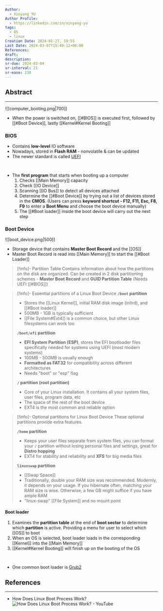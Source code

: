 ```yaml
---
Author:
  - Xinyang YU
Author Profile:
  - https://linkedin.com/in/xinyang-yu
tags:
  - OS
  - linux
Creation Date: 2024-01-27, 19:55
Last Date: 2024-03-07T15:49:12+08:00
References: 
draft: 
description: 
sr-due: 2024-03-04
sr-interval: 21
sr-ease: 230
---
```

## Abstract
---
![[computer_booting.png|700]]
- When the power is switched on, [[#BIOS]] is executed first, followed by [[#Boot Device]], lastly [[Kernel#Kernel Booting]]


### BIOS
- Contains **low-level** IO software
- Nowadays, stored in **Flash RAM** - nonvolatile & can be updated
- The newer standard is called [UEFI](https://www.freecodecamp.org/news/uefi-vs-bios/)
</br>

- The **first program** that starts when booting up a computer
	1. Checks [[Main Memory]] capacity
	2. Check [[IO Device]]
	3. Scanning [[IO Bus]] to detect all devices attached
	4. Determine the [[#Boot Device]] by trying out a list of devices stored in the **CMOS**. (Users can press **keyword shortcut - F12, F11, Esc, F8, F9** to enter a **Boot Menu** and choose the boot device manually)
	5. The [[#Boot loader]] inside the boot device will carry out the next step


### Boot Device
![[boot_device.png|500]]
- Storage device that contains **Master Boot Record** and the [[OS]]
- Master Boot Record is read into [[Main Memory]] to start the [[#Boot Loader]]

>[!info]- Partition Table
> Contains information about how the partitions on the disk are organized. Can be created in 2 disk partitioning schemes - **Master Boot Record** and **GUID Partition Table** (Needs UEFI [[#BIOS]])

>[!info]- Essential partitions of a Linux Boot Device
> **`/boot` partition** 
> - Stores the [[Linux Kernel]], initial RAM disk image (initrd), and [[#Boot loader]]
> - 500MB - 1GB is typically sufficient
> - [[File System#Ext4]] is a common choice, but other Linux filesystems can work too
>   
> **`/boot/efi` partition**
> - **EFI System Partition (ESP)**, stores the EFI bootloader files specifically needed for systems using UEFI (most modern systems)
> - 100MB - 500MB is usually enough
> - **Formatted as FAT32** for compatibility across different architectures
> - Needs "boot" or "esp" flag
> 
> **`/`  partition (root partition)**
> - Core of your Linux installation. It contains all your system files, user files, program data, etc
> - The space of the rest of the boot device
> - EXT4 is the most common and reliable option

>[!info]- Optional partitions for Linux Boot Device
> These optional partitions provide extra features.
> 
> **`/home` partition**
> - Keeps your user files separate from system files, you can format your `/` partition without losing personal files and settings, great for **Distro hopping**
> - EXT4 for stability and reliability and **XFS** for big media files
> 
> **`linuxswap` partition**
> - [[Swap Space]]
> - Traditionally, double your RAM size was recommended. Modernly, it depends on your usage. If you hibernate often, matching your RAM size is wise. Otherwise, a few GB might suffice if you have ample RAM
> - "linux-swap" [[File System]] and no mount point
#### Boot loader
1. Examines the **partition table** at the end of **boot sector** to determine which **partition** is active. Providing a menu for user to select which [[OS]] to boot
2. When an OS is selected, boot loader loads in the corresponding [[Kernel]] into the [[Main Memory]]
3. [[Kernel#Kernel Booting]] will finish up on the booting of the OS
</br>

- One common boot loader is [Grub2](https://help.ubuntu.com/community/Grub2)


## References
---
- How Does Linux Boot Process Work?
![How Does Linux Boot Process Work? - YouTube](https://youtu.be/XpFsMB6FoOs?si=uBxjBymSdHkESwsr)